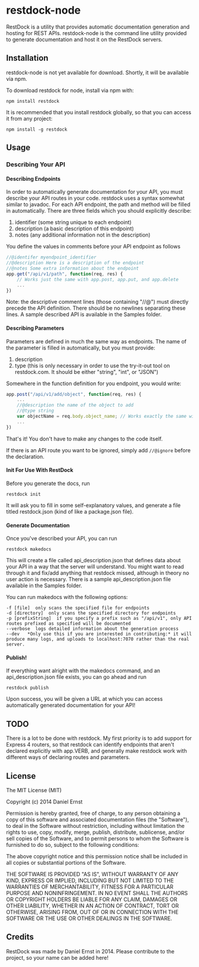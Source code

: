 restdock-node
==============

RestDock is a utility that provides automatic documentation generation and hosting for REST APIs. restdock-node is the command line utility provided to generate documentation and host it on the RestDock servers.

## Installation


restdock-node is not yet available for download. Shortly, it will be available via npm.

To download restdock for node, install via npm with:

    npm install restdock

It is recommended that you install restdock globally, so that you can access it from any project:

    npm install -g restdock

## Usage

### Describing Your API

#### Describing Endpoints

In order to automatically generate documentation for your API, you must describe your API routes in your code. restdock uses a syntax somewhat similar to javadoc. For each API endpoint, the path and method will be filled in automatically. There are three fields which you should explicitly describe:

1. identifier (some string unique to each endpoint)
2. description (a basic description of this endpoint)
3. notes (any additional information not in the description)

You define the values in comments before your API endpoint as follows

```js
//@identifer myendpoint_identifier
//@description Here is a description of the endpoint
//@notes Some extra information about the endpoint
app.get("/api/v1/path", function(req, res) {
	// Works just the same with app.post, app.put, and app.delete
	...
})
````
Note: the descriptive comment lines (those containing "//@") must directly precede the API definition. There should be no newlines separating these lines. A sample described API is available in the Samples folder.

#### Describing Parameters

Parameters are defined in much the same way as endpoints. The name of the parameter is filled in automatically, but you must provide:

1. description
2. type (this is only necessary in order to use the try-it-out tool on restdock.com. It should be either "string", "int", or "JSON")

Somewhere in the function definition for you endpoint, you would write:

````js
app.post("/api/v1/add/object", function(req, res) {
	...
	//@description the name of the object to add
	//@type string
	var objectName = req.body.object_name; // Works exactly the same with req.query, req.param, and req.params
	...
})
````

That's it! You don't have to make any changes to the code itself.

If there is an API route you want to be ignored, simply add ````//@ignore```` before the declaration.

#### Init For Use With RestDock

Before you generate the docs, run

    restdock init

It will ask you to fill in some self-explanatory values, and generate a file titled restdock.json (kind of like a package.json file).

#### Generate Documentation

Once you've described your API, you can run
    
    restdock makedocs 

This will create a file called api_description.json that defines data about your API in a way that the server will understand. You might want to read through it and fix/add anything that restdock missed, although in theory no user action is necessary. There is a sample api_description.json file available in the Samples folder.

You can run makedocs with the following options:

````
-f [file]  only scans the specified file for endpoints
-d [directory]  only scans the specified directory for endpoints
-p [prefixString]  if you specify a prefix such as "/api/v1", only API routes prefixed as specified will be documented
--verbose  logs detailed information about the generation process
--dev   *Only use this if you are interested in contributing:* it will produce many logs, and uploads to localhost:7070 rather than the real server.
````

#### Publish!

If everything want alright with the makedocs command, and an api_description.json file exists, you can go ahead and run

    restdock publish

Upon success, you will be given a URL at which you can access automatically generated documentation for your API!

## TODO

There is a lot to be done with restdock. My first priority is to add support for Express 4 routers, so that restdock can identify endpoints that aren't declared explicitly with app.VERB, and generally make restdock work with different ways of declaring routes and parameters.

## License

The MIT License (MIT)

Copyright (c) 2014 Daniel Ernst

Permission is hereby granted, free of charge, to any person obtaining a copy
of this software and associated documentation files (the "Software"), to deal
in the Software without restriction, including without limitation the rights
to use, copy, modify, merge, publish, distribute, sublicense, and/or sell
copies of the Software, and to permit persons to whom the Software is
furnished to do so, subject to the following conditions:

The above copyright notice and this permission notice shall be included in all
copies or substantial portions of the Software.

THE SOFTWARE IS PROVIDED "AS IS", WITHOUT WARRANTY OF ANY KIND, EXPRESS OR
IMPLIED, INCLUDING BUT NOT LIMITED TO THE WARRANTIES OF MERCHANTABILITY,
FITNESS FOR A PARTICULAR PURPOSE AND NONINFRINGEMENT. IN NO EVENT SHALL THE
AUTHORS OR COPYRIGHT HOLDERS BE LIABLE FOR ANY CLAIM, DAMAGES OR OTHER
LIABILITY, WHETHER IN AN ACTION OF CONTRACT, TORT OR OTHERWISE, ARISING FROM,
OUT OF OR IN CONNECTION WITH THE SOFTWARE OR THE USE OR OTHER DEALINGS IN THE
SOFTWARE.


## Credits

RestDock was made by Daniel Ernst in 2014. Please contribute to the project, so your name can be added here!
